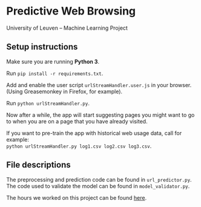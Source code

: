 # Predictive Web Browsing
University of Leuven – Machine Learning Project

## Setup instructions
Make sure you are running **Python 3**.

Run `pip install -r requirements.txt`.  

Add and enable the user script `urlStreamHandler.user.js` in your browser. (Using Greasemonkey in Firefox, for example).  

Run `python urlStreamHandler.py`. 

Now after a while, the app will start suggesting pages you might want to go to when you are on a page that you have already visited.  

If you want to pre-train the app with historical web usage data, call for example:  
`python urlStreamHandler.py log1.csv log2.csv log3.csv`.


## File descriptions
The preprocessing and prediction code can be found in `url_predictor.py`.  
The code used to validate the model can be found in `model_validator.py`.

The hours we worked on this project can be found [here](https://docs.google.com/spreadsheets/d/1L8jPud9az4ppOUDhL3XCcTqYnGwVR8CMIRk6lBs5M20/edit?usp=sharing).
